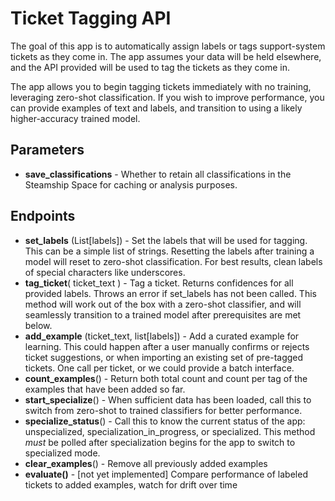 # Ticket Tagging API

The goal of this app is to automatically assign labels or tags support-system tickets as they come in.  The app assumes
your data will be held elsewhere, and the API provided will be used to tag the tickets as they come in.

The app allows you to begin tagging tickets immediately with no training, leveraging zero-shot classification.  If you wish
to improve performance, you can provide examples of text and labels, and transition to using a likely higher-accuracy 
trained model.  

## Parameters

- **save_classifications** - Whether to retain all classifications in the Steamship Space for caching or analysis purposes.

## Endpoints

- **set_labels** (List[labels]) - Set the labels that will be used for tagging.  This can be a simple list of strings. Resetting the labels after training a model will reset to zero-shot classification.  For best results, clean labels of special characters like underscores.
- **tag_ticket**( ticket_text ) - Tag a ticket.  Returns confidences for all provided labels.  Throws an error if set_labels has not been called.  This method will work out of the box with a zero-shot classifier, and will seamlessly transition to a trained model after prerequisites are met below.
- **add_example** (ticket_text, list[labels]) - Add a curated example for learning.  This could happen after a user manually confirms or rejects ticket suggestions, or when importing an existing set of pre-tagged tickets.  One call per ticket, or we could provide a batch interface.
- **count_examples**() - Return both total count and count per tag of the examples that have been added so far.
- **start_specialize**() - When sufficient data has been loaded, call this to switch from zero-shot to trained classifiers for better performance.
- **specialize_status**() - Call this to know the current status of the app: unspecialized, specialization_in_progress, or specialized.  This method *must* be polled after specialization begins for the app to switch to specialized mode.
- **clear_examples**() - Remove all previously added examples
- **evaluate()** - [not yet implemented] Compare performance of labeled tickets to added examples, watch for drift over time